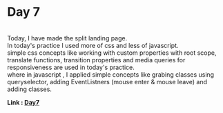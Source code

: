 # Day 7

<br>
Today, I have made the split landing page.<br>
In today's practice I used more of css and less of javascript.<br>
simple css concepts like working with custom properties with root scope, translate functions, transition properties and  media queries for responsiveness are used in today's practice.</br>
where in javascript , I applied simple concepts like grabing classes using queryselector, adding EventListners (mouse enter & mouse leave) and adding classes.<br>

**Link : [Day7](https://rushigoswami.github.io/50-Days-of-Javascript/day7)**
